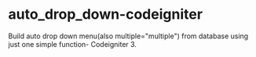 # auto_drop_down-codeigniter
Build auto drop down menu(also multiple="multiple") from database using just one simple function- Codeigniter 3.


